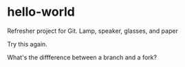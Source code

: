 # hello-world
Refresher project for Git. Lamp, speaker, glasses, and paper

Try this again.

What's the diffference between a branch and a fork?
